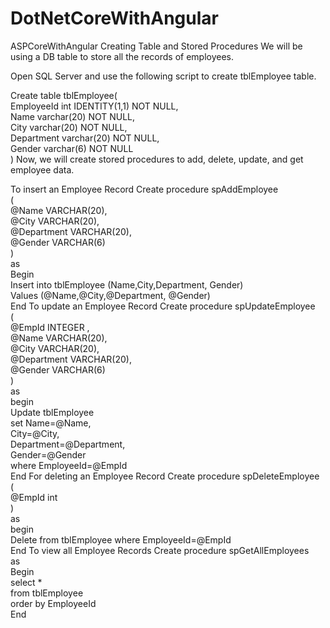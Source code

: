 # DotNetCoreWithAngular
ASPCoreWithAngular
Creating Table and Stored Procedures
We will be using a DB table to store all the records of employees.

Open SQL Server and use the following script to create tblEmployee table.

Create table tblEmployee(      
    EmployeeId int IDENTITY(1,1) NOT NULL,      
    Name varchar(20) NOT NULL,      
    City varchar(20) NOT NULL,      
    Department varchar(20) NOT NULL,      
    Gender varchar(6) NOT NULL      
)
Now, we will create stored procedures to add, delete, update, and get employee data.

To insert an Employee Record
Create procedure spAddEmployee         
(        
    @Name VARCHAR(20),         
    @City VARCHAR(20),        
    @Department VARCHAR(20),        
    @Gender VARCHAR(6)        
)        
as         
Begin         
    Insert into tblEmployee (Name,City,Department, Gender)         
    Values (@Name,@City,@Department, @Gender)         
End
To update an Employee Record
Create procedure spUpdateEmployee        
(        
   @EmpId INTEGER ,      
   @Name VARCHAR(20),       
   @City VARCHAR(20),      
   @Department VARCHAR(20),      
   @Gender VARCHAR(6)      
)        
as        
begin        
   Update tblEmployee         
   set Name=@Name,        
   City=@City,        
   Department=@Department,      
   Gender=@Gender        
   where EmployeeId=@EmpId        
End
For deleting an Employee Record
Create procedure spDeleteEmployee       
(        
   @EmpId int        
)        
as         
begin        
   Delete from tblEmployee where EmployeeId=@EmpId        
End
To view all Employee Records
Create procedure spGetAllEmployees      
as      
Begin      
    select *      
    from tblEmployee   
    order by EmployeeId      
End
